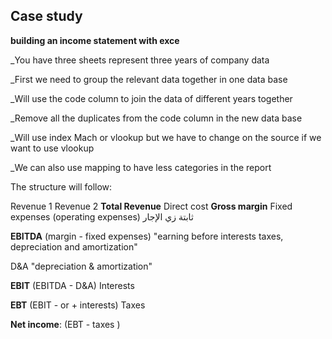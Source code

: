 ## Case study
**building an income statement with exce**


_You have three sheets represent three years of company data 
 
_First we need to group the relevant data together in one data base

_Will use the code column to join the data of different years together

_Remove all the duplicates from the code column in the new data base 

_Will use index Mach or vlookup but we have to change on the source if we want to use vlookup 

_We can also use mapping to have less categories in the report

The structure will follow:
 

Revenue 1
Revenue 2
  **Total Revenue**
Direct cost 
   **Gross margin**
Fixed expenses (operating expenses) ثابتة زي الإجار 

  **EBITDA**   (margin - fixed expenses)
"earning before interests taxes, depreciation and amortization"

D&A 
"depreciation & amortization"
 
  **EBIT**  (EBITDA - D&A)
Interests

  **EBT** (EBIT - or + interests)
Taxes

**Net income**:  (EBT - taxes )
